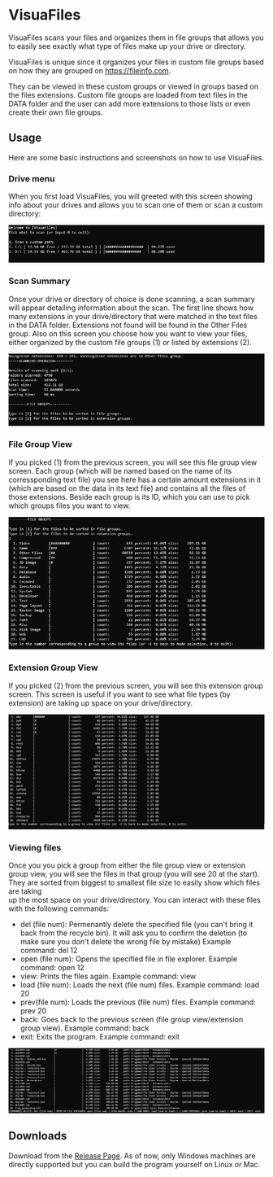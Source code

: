 # VisuaFiles

 VisuaFiles scans your files and organizes them in file groups that allows you to easily see
 exactly what type of files make up your drive or directory. 

 VisuaFiles is unique since it organizes your files in custom file groups based on how they 
 are grouped on https://fileinfo.com.

 They can be viewed in these custom groups or viewed in groups based on the files extensions.
 Custom file groups are loaded from text files in the DATA folder and the user can add more 
 extensions to those lists or even create their own file groups.
 
 ## Usage
 Here are some basic instructions and screenshots on how to use VisuaFiles.

 ### Drive menu
 When you first load VisuaFiles, you will greeted with this screen showing info about your drives
 and allows you to scan one of them or scan a custom directory:

 ![Welcome Screen](screenshots/welcome-screen.jpg)

 ### Scan Summary
 Once your drive or directory of choice is done scanning, a scan summary will appear detailing information
 about the scan. The first line shows how many extensions in your drive/directory that were matched in the text 
 files in the DATA folder. Extensions not found will be found in the Other Files group. Also on this screen you 
 choose how you want to view your files, either organized by the custom file groups (1) or listed by extensions (2).
 
 ![Scan summary](screenshots/scan-summary.jpg)

 ### File Group View
 If you picked (1) from the previous screen, you will see this file group view screen. Each group (which will be named based 
 on the name of its corressponding text file) you see here has a certain amount extensions in it (which are based 
 on the data in its text file) and contains all the files of those extensions. Beside each group is its ID, which 
 you can use to pick which groups files you want to view.

 ![file-group-view](screenshots/file-group-view.jpg)
 ### Extension Group View
 If you picked (2) from the previous screen, you will see this extension group screen. This screen is useful if you want to see
 what file types (by extension) are taking up space on your drive/directory.

 ![extension-view](screenshots/extension-view.jpg)

 ### Viewing files
 Once you you pick a group from either the file group view or extension group view, you will see the files in that group 
 (you will see 20 at the start). They are sorted from biggest to smallest file size to easily show which files are taking  
 up the most space on your drive/directory. You can interact with these files with the following commands:
  
 - del (file num):  Permenantly delete the specified file (you can't bring it back from the recycle bin).
                    It will ask you to confirm the deletion (to make sure you don't delete the wrong file by mistake)
                    Example command: del 12 
 - open (file num): Opens the specified file in file explorer.
                    Example command: open 12
 - view:            Prints the files again.
                    Example command: view
 - load (file num): Loads the next (file num) files.
                    Example command: load 20
 - prev(file num):  Loads the previous (file num) files.
                    Example command: prev 20
 - back:            Goes back to the previous screen (file group view/extension group view).
                    Example command: back
 - exit:            Exits the program.
                    Example command: exit

 ![files-view](screenshots/files-view.jpg)
 
 ## Downloads
  Download from the [Release Page](https://github.com/Fossilia/VisuaFiles/releases). 
  As of now, only Windows machines are directly supported but you can build the program yourself
  on Linux or Mac.
 
